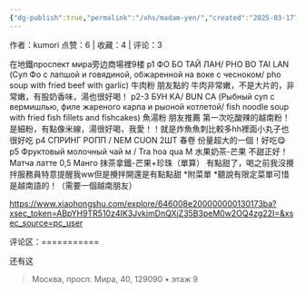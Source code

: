 ```yaml
---
{"dg-publish":true,"permalink":"/xhs/madam-yen/","created":"2025-03-17T22:21:54.904+08:00","updated":"2025-03-17T22:21:54.904+08:00"}
---
```


作者：kumori
点赞：6   |   收藏：4   |   评论：3

在地鐵проспект мира旁边商場裡9楼
p1 ФО БО ТАЙ ЛАН/ РНО ВО TAI LAN (Суп Фо с лапшой и говядиной, обжаренной на воке с чесноком/ pho soup with fried beef with garlic) 牛肉粉 朋友點的 牛肉非常嫩，不是大片的，非常嫩，有股奶香味，湯也很好喝！
p2-3 БУН KA/ BUN CA (Рыбный суп с вермишлью, филе жареного карпа и рыоной котлетой/ fish nоodle soup with fried fish fillets and fishcakes) 魚湯粉 朋友推薦 第一次吃酸辣的越南粉！是細粉，有點像米線，湯很好喝，我愛！！就是炸魚魚刺比較多hh裡面小丸子也很好吃
p4 СПРИНГ РОПП / NEM CUON 2ШТ 春卷 份量超大的一個！好吃😋
p5 Фруктовый молочный чай м / Tra hoa qua M 水果奶茶-芒果 不甜正好！
Матча латте 0,5 Манго 抹茶拿鐵-芒果+珍珠（單算） 有點甜了，喝之前我沒攪拌服務員特意提醒我ww但是攪拌開還是有點點甜
*附菜單
*聽說有限定菜單可惜是越南語的！（需要一個越南朋友）

https://www.xiaohongshu.com/explore/646008e200000000130173ba?xsec_token=ABpYH9TR510z4IK3JvkjmDnQXjZ35B3peM0w2OQ4zg22I=&xsec_source=pc_user

评论区：===========

还有这

> Москва, просп. Мира, 40, 129090 • этаж 9
